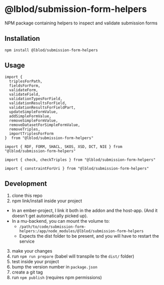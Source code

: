 # @lblod/submission-form-helpers
NPM package containing helpers to inspect and validate submission forms

## Installation
`npm install @lblod/submission-form-helpers`

## Usage
```
import {
  triplesForPath,
  fieldsForForm,
  validateForm,
  validateField,
  validationTypesForField,
  validationResultsForField,
  validationResultsForFieldPart,
  updateSimpleFormValue,
  addSimpleFormValue,
  removeSimpleFormValue,
  removeDatasetForSimpleFormValue,
  removeTriples,
  importTriplesForForm
}  from "@lblod/submission-form-helpers"

import { RDF, FORM, SHACL, SKOS, XSD, DCT, NIE } from "@lblod/submission-form-helpers"

import { check, checkTriples } from "@lblod/submission-form-helpers"

import { constraintForUri } from "@lblod/submission-form-helpers"
```

## Development
1. clone this repo
2. npm link/install inside your project
  - In an ember-project, I link it both in the addon and the host-app. (And it doesn't get automatically picked up).
  - In a mu-backend, you can mount the volume to:
    - `/path/to/code/submission-form-helpers:/app/node_modules/@lblod/submission-form-helpers`
    - Expects the dist folder to be present, and you will have to restart the service
3. make your changes
4. run `npm run prepare` (babel will transpile to the `dist/` folder)
5. test inside your project
6. bump the version number in `package.json`
7. create a git tag
8. run `npm publish` (requires npm permissions)
